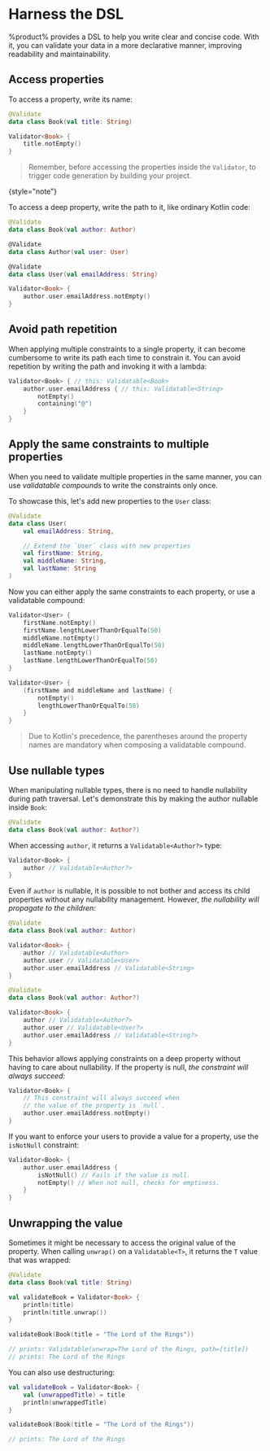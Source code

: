 # Harness the DSL

%product% provides a <tooltip term="DSL">DSL</tooltip> to help you write clear and concise code. With it, you can
validate your data in a more declarative manner, improving readability and maintainability.

## Access properties

To access a property, write its name:

```kotlin
@Validate
data class Book(val title: String)

Validator<Book> {
    title.notEmpty()
}
```

> Remember, before accessing the properties inside the `Validator`, to trigger code generation by building your
> project.

{style="note"}

To access a deep property, write the path to it, like ordinary Kotlin code:

```kotlin
@Validate
data class Book(val author: Author)

@Validate
data class Author(val user: User)

@Validate
data class User(val emailAddress: String)

Validator<Book> {
    author.user.emailAddress.notEmpty()
}
```

## Avoid path repetition

When applying multiple constraints to a single property, it can become cumbersome to write its path each time to
constrain it. You can avoid repetition by writing the path and invoking it with a lambda:

```kotlin
Validator<Book> { // this: Validatable<Book>
    author.user.emailAddress { // this: Validatable<String>
        notEmpty()
        containing("@")
    }
}
```

## Apply the same constraints to multiple properties

When you need to validate multiple properties in the same manner, you can use _validatable compounds_ to write the
constraints only once.

To showcase this, let's add new properties to the `User` class:

```kotlin
@Validate
data class User(
    val emailAddress: String,

    // Extend the `User` class with new properties
    val firstName: String,
    val middleName: String,
    val lastName: String
)
```

Now you can either apply the same constraints to each property, or use a validatable compound:

<compare
    type="top-bottom"
    first-title="Without validatable compounds"
    second-title="With a validatable compound">

```kotlin
Validator<User> {
    firstName.notEmpty()
    firstName.lengthLowerThanOrEqualTo(50)
    middleName.notEmpty()
    middleName.lengthLowerThanOrEqualTo(50)
    lastName.notEmpty()
    lastName.lengthLowerThanOrEqualTo(50)
}
```

```kotlin
Validator<User> {
    (firstName and middleName and lastName) {
        notEmpty()
        lengthLowerThanOrEqualTo(50)
    }
}
```

</compare>

> Due to Kotlin's precedence, the parentheses around the property names are mandatory when composing a validatable
> compound.

## Use nullable types

When manipulating nullable types, there is no need to handle nullability during path traversal. Let's demonstrate this
by making the author nullable inside `Book`:

```kotlin
@Validate
data class Book(val author: Author?)
```

When accessing `author`, it returns a `Validatable<Author?>` type:

```kotlin
Validator<Book> {
    author // Validatable<Author?>
}
```

Even if `author` is nullable, it is possible to not bother and access its child properties without any nullability
management. However, _the nullability will propagate to the children:_

<compare
    type="top-bottom"
    first-title="Without nullables"
    second-title="With a single nullable, propagating to its children">

```kotlin
@Validate
data class Book(val author: Author)

Validator<Book> {
    author // Validatable<Author>
    author.user // Validatable<User>
    author.user.emailAddress // Validatable<String>
}
```

```kotlin
@Validate
data class Book(val author: Author?)

Validator<Book> {
    author // Validatable<Author?>
    author.user // Validatable<User?>
    author.user.emailAddress // Validatable<String?>
}
```

</compare>

This behavior allows applying constraints on a deep property without having to care about nullability. If the property
is null, _the constraint will always succeed:_

```kotlin
Validator<Book> {
    // This constraint will always succeed when
    // the value of the property is `null`.
    author.user.emailAddress.notEmpty()
}
```

If you want to enforce your users to provide a value for a property, use the `isNotNull` constraint:

```kotlin
Validator<Book> {
    author.user.emailAddress {
        isNotNull() // Fails if the value is null.
        notEmpty() // When not null, checks for emptiness.
    }
}
```

## Unwrapping the value

Sometimes it might be necessary to access the original value of the property. When calling `unwrap()` on a
`Validatable<T>`, it returns the `T` value that was wrapped:

```kotlin
@Validate
data class Book(val title: String)

val validateBook = Validator<Book> {
    println(title)
    println(title.unwrap())
}

validateBook(Book(title = "The Lord of the Rings"))

// prints: Validatable(unwrap=The Lord of the Rings, path=[title])
// prints: The Lord of the Rings
```

You can also use destructuring:

```kotlin
val validateBook = Validator<Book> {
    val (unwrappedTitle) = title
    println(unwrappedTitle)
}

validateBook(Book(title = "The Lord of the Rings"))

// prints: The Lord of the Rings
```
